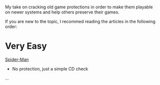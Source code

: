 My take on cracking old game protections in order to make them playable on newer systems and help others preserve their games.

If you are new to the topic, I recommed reading the articles in the following order:

# Very Easy

[Spider-Man](https://oldgamescracking.github.io/games/spider_man)

- No protection, just a simple CD check

...